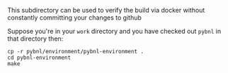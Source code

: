 
This subdirectory can be used to verify the build via docker without constantly committing your changes to github

Suppose you're in your `work` directory and you have checked out `pybnl` in that directory then:

    cp -r pybnl/environment/pybnl-environment .
    cd pybnl-environment
    make
